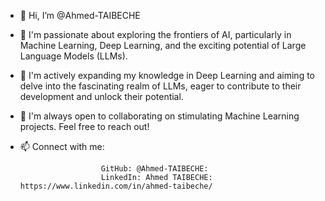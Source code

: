 - 👋 Hi, I’m @Ahmed-TAIBECHE
- 👀 I'm passionate about exploring the frontiers of AI, particularly in Machine Learning, Deep Learning, and the exciting potential of Large Language Models (LLMs).
- 🌱  I'm actively expanding my knowledge in Deep Learning and aiming to delve into the fascinating realm of LLMs, eager to contribute to their development and unlock their potential. 
- 💞️ I'm always open to collaborating on stimulating Machine Learning projects. Feel free to reach out!
- 📫 Connect with me:

                        GitHub: @Ahmed-TAIBECHE:
                        LinkedIn: Ahmed TAIBECHE: https://www.linkedin.com/in/ahmed-taibeche/


